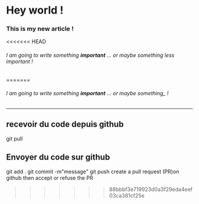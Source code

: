 # Hey world !

### This is my new article !

<<<<<<< HEAD
###### I am going to write something **important** ... or maybe something _less important_ !
=======
###### I am going to write something __important__ ... or maybe something_ !
___________________________________________________________________________
## recevoir du code depuis github
git pull 

## Envoyer du code sur github
git add .
git commit -m"message"
git push 
create a pull request (PR)on github
then accept or refuse the PR
>>>>>>> 88bbbf3e719923d0a3f29eda4eef03ca381cf25e
